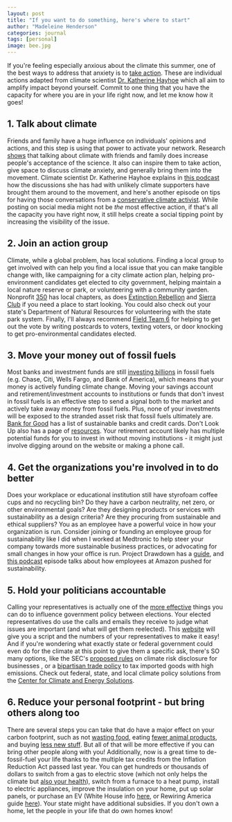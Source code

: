 ```yaml
---
layout: post
title: "If you want to do something, here's where to start"
author: "Madeleine Henderson"
categories: journal
tags: [personal]
image: bee.jpg
---
```


If you're feeling especially anxious about the climate this summer, one of the best ways to address that anxiety is to [take action](https://www.nytimes.com/2021/07/23/well/mind/mental-health-climate-anxiety.html). These are individual actions adapted from climate scientist [Dr. Katherine Hayhoe](https://twitter.com/KHayhoe/status/1678118380786659329?s=20) which all aim to amplify impact beyond yourself. Commit to one thing that you have the capacity for where you are in your life right now, and let me know how it goes!

## 1. Talk about climate
Friends and family have a huge influence on individuals' opinions and actions, and this step is using that power to activate your network. Research [shows](https://www.pnas.org/doi/abs/10.1073/pnas.1906589116) that talking about climate with friends and family does increase people's acceptance of the science. It also can inspire them to take action, give space to discuss climate anxiety, and generally bring them into the movement. Climate scientist Dr. Katherine Hayhoe explains in [this podcast](thttps://gimletmedia.com/shows/howtosaveaplanet/94hnzkl/the-evangelical-christians-taking-on) how the discussions she has had with unlikely climate supporters have brought them around to the movement, and here's another episode on tips for having those conversations from a [conservative climate activist](https://gimletmedia.com/shows/howtosaveaplanet/z3hog9o/trying-to-talk-to-family-about-climate). While posting on social media might not be _the_ most effective action, if that's all the capacity you have right now, it still helps create a social tipping point by increasing the visibility of the issue.
	
## 2. Join an action group
Climate, while a global problem, has local solutions. Finding a local group to get involved with can help you find a local issue that you can make tangible change with, like campaigning for a city climate action plan, helping pro-environment candidates get elected to city government, helping maintain a local nature reserve or park, or volunteering with a community garden. 
Nonprofit [350](https://350.org/get-involved/#map) has local chapters, as does [Extinction Rebellion](https://rebellion.global/groups/#countries) and [Sierra Club](https://www.sierraclub.org/chapters) if you need a place to start looking. You could also check out your state's Department of Natural Resources for volunteering with the state park system. Finally, I'll always recommend [Field Team 6](https://www.fieldteam6.org/) for helping to get out the vote by writing postcards to voters, texting voters, or door knocking to get pro-environmental candidates elected. 
	
## 3. Move your money out of fossil fuels
Most banks and investment funds are still [investing billions](https://www.bankingonclimatechaos.org/wp-content/uploads/2023/06/BOCC_2023_06-27.pdf) in fossil fuels (e.g. Chase, Citi, Wells Fargo, and Bank of America), which means that your money is actively funding climate change. Moving your savings account and retirement/investment accounts to institutions or funds that don't invest in fossil fuels is an effective step to send a signal both to the market and actively take away money from fossil fuels. Plus, none of your investments will be exposed to the stranded asset risk that fossil fuels ultimately are. [Bank for Good](https://bankforgood.org/) has a list of sustainable banks and credit cards. Don't Look Up also has a page of [resources](https://dontlookup.count-us-in.com/step-detail/make-your-money-count). Your retirement account likely has multiple potential funds for you to invest in without moving institutions - it might just involve digging around on the website or making a phone call. 
	
## 4. Get the organizations you're involved in to do better
Does your workplace or educational institution still have styrofoam coffee cups and no recycling bin? Do they have a carbon neutrality, net zero, or other environmental goals? Are they designing products or services with sustainability as a design criteria? Are they procuring from sustainable and ethical suppliers? You as an employee have a powerful voice in how your organization is run. Consider joining or founding an employee group for sustainability like I did when I worked at Medtronic to help steer your company towards more sustainable business practices, or advocating for small changes in how your office is run. Project Drawdown has a [guide](https://drawdown.org/publications/climate-solutions-at-work), and [this podcast](https://gimletmedia.com/shows/howtosaveaplanet/dvhmgjj/how-amazon-workers-got-serious-about) episode talks about how employees at Amazon pushed for sustainability.
	
## 5. Hold your politicians accountable
Calling your representatives is actually one of the [more effective](https://act.represent.us/sign/does-calling-congress-really-work/) things you can do to influence government policy between elections. Your elected representatives do use the calls and emails they receive to judge what issues are important (and what will get them reelected). This [website](https://5calls.org/issue/global-climate-change-crisis/) will give you a script and the numbers of your representatives to make it easy! And if you're wondering what exactly state or federal government could even do for the climate at this point to give them a specific ask, there's SO many options, like the SEC's [proposed rules](https://www.washingtontimes.com/news/2023/aug/7/house-democrats-tell-sec-greenlight-climate-rule-e/) on climate risk disclosure for businesses , or a [bipartisan trade policy](https://www.coons.senate.gov/news/press-releases/senators-coons-cramer-introduce-legislation-to-study-global-emissions-intensity-and-hold-countries-with-dirty-production-accountable#:~:text=An%20essential%20step%20to%20countering,little%20to%20no%20environmental%20standards&text=WASHINGTON%20%E2%80%93%20U.S.%20Senators%20Chris%20Coons%20(D-Del.)) to tax imported goods with high emissions. Check out federal, state, and local climate policy solutions from the [Center for Climate and Energy Solutions](https://www.c2es.org/category/policy-hub/state/). 
	
## 6. Reduce your personal footprint - but bring others along too
There are several steps you can take that do have a major effect on your carbon footprint, such as not [wasting food](https://www.usda.gov/media/blog/2022/01/24/food-waste-and-its-links-greenhouse-gases-and-climate-change), eating [fewer animal products](https://ml-henderson.github.io/livestock_policy), and buying [less new stuff](https://ml-henderson.github.io/term2_week1). But all of that will be more effective if you can bring other people along with you! Additionally, now is a great time to de-fossil-fuel your life thanks to the multiple tax credits from the Inflation Reduction Act passed last year. You can get hundreds or thousands of dollars to switch from a gas to electric stove (which not only helps the climate but [also your health](https://www.linkedin.com/pulse/climate-action-kitchen-katharine-hayhoe/)), switch from a furnace to a heat pump, install to electric appliances, improve the insulation on your home, put up solar panels, or purchase an EV (White House info [here](https://www.whitehouse.gov/cleanenergy/), or Rewiring America guide [here](https://www.rewiringamerica.org/my-home)). Your state might have additional subsidies. If you don't own a home, let the people in your life that do own homes know! 